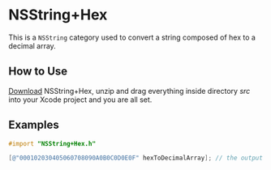 # NSString+Hex

This is a `NSString` category used to convert a string composed of hex to a decimal array.

## How to Use

[Download](https://github.com/leomayleomay/NSString+Hex/archive/master.zip) NSString+Hex, unzip and drag everything inside directory *src* into your Xcode project and you are all set.

## Examples

```objective-c
#import "NSString+Hex.h"

[@"000102030405060708090A0B0C0D0E0F" hexToDecimalArray]; // the output is [0,1,2,3,4,5,6,7,8,9,10,11,12,13,14,15]

```